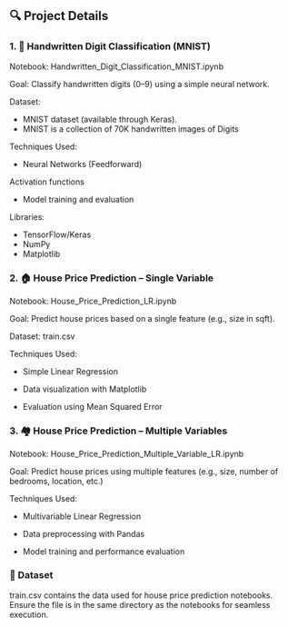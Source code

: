 
## 🔍 Project Details
### 1. 🧠 Handwritten Digit Classification (MNIST)

Notebook: Handwritten_Digit_Classification_MNIST.ipynb

Goal: Classify handwritten digits (0–9) using a simple neural network.

Dataset: 
- MNIST dataset (available through Keras).
- MNIST is a collection of 70K handwritten images of Digits

Techniques Used:

- Neural Networks (Feedforward)

Activation functions

- Model training and evaluation

Libraries: 
- TensorFlow/Keras
- NumPy
- Matplotlib

### 2. 🏠 House Price Prediction – Single Variable

Notebook: House_Price_Prediction_LR.ipynb

Goal: Predict house prices based on a single feature (e.g., size in sqft).

Dataset: train.csv

Techniques Used:

- Simple Linear Regression

- Data visualization with Matplotlib

- Evaluation using Mean Squared Error

### 3. 🏘 House Price Prediction – Multiple Variables

Notebook: House_Price_Prediction_Multiple_Variable_LR.ipynb

Goal: Predict house prices using multiple features (e.g., size, number of bedrooms, location, etc.)

Techniques Used:

- Multivariable Linear Regression

- Data preprocessing with Pandas

- Model training and performance evaluation
  
### 📁 Dataset
train.csv contains the data used for house price prediction notebooks. Ensure the file is in the same directory as the notebooks for seamless execution.


